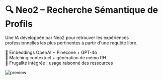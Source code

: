 # 🔍 Neo2 – Recherche Sémantique de Profils

Une IA développée par Neo2 pour retrouver les expériences professionnelles les plus pertinentes à partir d'une requête libre.

🧠 Embeddings OpenAI + Pinecone + GPT-4o  
📄 Matching contextuel + génération de mémo RH  
🌱 Frugalité intégrée : usage raisonné des ressources


![preview](.github/preview_app.png)
